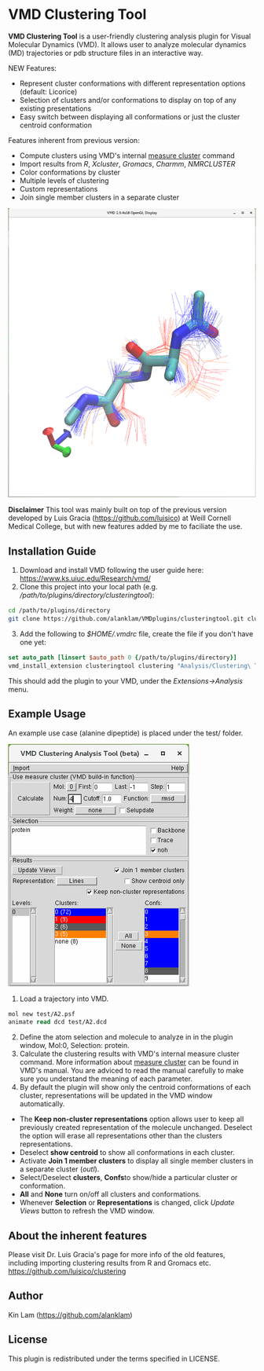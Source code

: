 VMD Clustering Tool
=====

**VMD Clustering Tool** is a user-friendly clustering analysis plugin for Visual Molecular Dynamics (VMD). It allows user to analyze molecular dynamics (MD) trajectories or pdb structure files in an interactive way.

NEW Features:
* Represent cluster conformations with different representation options (default: Licorice)
* Selection of clusters and/or conformations to display on top of any existing presentations
* Easy switch between displaying all conformations or just the cluster centroid conformation

Features inherent from previous version:
* Compute clusters using VMD's internal [measure cluster](http://www.ks.uiuc.edu/Research/vmd/current/ug/node136.html) command
* Import results from *R*, *Xcluster*, *Gromacs*, *Charmm*, *NMRCLUSTER*
* Color conformations by cluster
* Multiple levels of clustering
* Custom representations
* Join single member clusters in a separate cluster

![VMD screen shot](VMD.png)

**Disclaimer**
This tool was mainly built on top of the previous version developed by Luis Gracia (https://github.com/luisico) at Weill Cornell Medical College, but with new features added by me to faciliate the use.

## Installation Guide

1. Download and install VMD following the user guide here: https://www.ks.uiuc.edu/Research/vmd/
2. Clone this project into your local path (e.g. */path/to/plugins/directory/clusteringtool*):
```sh
cd /path/to/plugins/directory
git clone https://github.com/alanklam/VMDplugins/clusteringtool.git clusteringtool
```

3. Add the following to *$HOME/.vmdrc* file, create the file if you don't have one yet:
```tcl
set auto_path [linsert $auto_path 0 {/path/to/plugins/directory}]
vmd_install_extension clusteringtool clustering "Analysis/Clustering\ Tool"
```
This should add the plugin to your VMD, under the *Extensions->Analysis* menu.

## Example Usage

An example use case (alanine dipeptide) is placed under the test/ folder.

![VMD Clustering Tool interface](clusteringtool1.png?raw=true)

1. Load a trajectory into VMD.
```tcl
mol new test/A2.psf
animate read dcd test/A2.dcd
```
2. Define the atom selection and molecule to analyze in in the plugin window, Mol:0, Selection: protein.
3. Calculate the clustering results with VMD's internal measure cluster command. More information about [measure cluster](http://www.ks.uiuc.edu/Research/vmd/current/ug/node136.html) can be found in VMD's manual. You are adviced to read the manual carefully to make sure you understand the meaning of each parameter. 
4. By default the plugin will show only the centroid conformations of each cluster, representations will be updated in the VMD window automatically.
  * The **Keep non-cluster representations** option allows user to keep all previously created representation of the molecule unchanged. Deselect the option will erase all representations other than the clusters representations.
  * Deselect **show centroid** to show all conformations in each cluster.
  * Activate **Join 1 member clusters** to display all single member clusters in a separate cluster (*outl*).
  * Select/Deselect **clusters**, **Confs**to show/hide a particular cluster or conformation.
  * **All** and **None** turn on/off all clusters and conformations. 
  * Whenever **Selection** or **Representations** is changed, click *Update Views* button to refresh the VMD window.

## About the inherent features
Please visit Dr. Luis Gracia's page for more info of the old features, including importing clustering results from R and Gromacs etc.
https://github.com/luisico/clustering

## Author
Kin Lam (https://github.com/alanklam)


## License
This plugin is redistributed under the terms specified in LICENSE.
